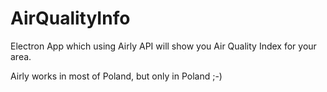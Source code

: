 AirQualityInfo
===================

Electron App which using Airly API will show you Air Quality Index for your area.

Airly works in most of Poland, but only in Poland ;-)
